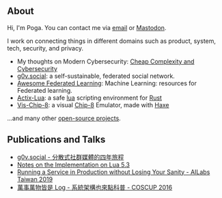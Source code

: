 ## About

Hi, I'm Poga. You can contact me via [email](mailto://hi@devpoga.org) or <a rel="me" href="https://g0v.social/@poga">Mastodon</a>.

I work on connecting things in different domains such as product, system, tech, security, and privacy.

- My thoughts on Modern Cybersecurity: [Cheap Complexity and Cybersecurity](https://devpoga.org/blog/2022-08-28_cheap_complexity_cybersecurity/)
- [g0v.social](https://g0v.social): a self-sustainable, federated social network.
- [Awesome Federated Learning](https://github.com/poga/awesome-federated-learning): Machine Learning: resources for Federated learning.
- [Actix-Lua](https://github.com/poga/actix-lua): a safe [lua](https://www.Lua.org/) scripting environment for [ Rust ](https://www.rust-lang.org/)
- [Vis-Chip-8](https://github.com/poga/vis-chip-8): a visual [Chip-8](https://en.wikipedia.org/wiki/CHIP-8) Emulator, made with [Haxe](https://haxe.org/)

...and many other [open-source projects](https://github.com/poga).

## Publications and Talks

- [g0v.social - 分散式社群媒體的四年旅程](https://devpoga.org/post/2020-11-29-g0v.social-journey/)
- [Notes on the Implementation on Lua 5.3](https://poga.github.io/lua53-notes/)
- [Running a Service in Production without Losing Your Sanity - AILabs Taiwan 2019](https://www.slideshare.net/slideshow/embed_code/key/weOsOfldcNyPbB)
- [萬事萬物皆是 Log - 系統架構也來點科普 - COSCUP 2016](https://devpoga.org/post/2016-08-20_%E8%90%AC%E4%BA%8B%E8%90%AC%E7%89%A9%E7%9A%86%E6%98%AF-log-%E7%B3%BB%E7%B5%B1%E6%9E%B6%E6%A7%8B%E4%B9%9F%E4%BE%86%E9%BB%9E%E7%A7%91%E6%99%AE/)

